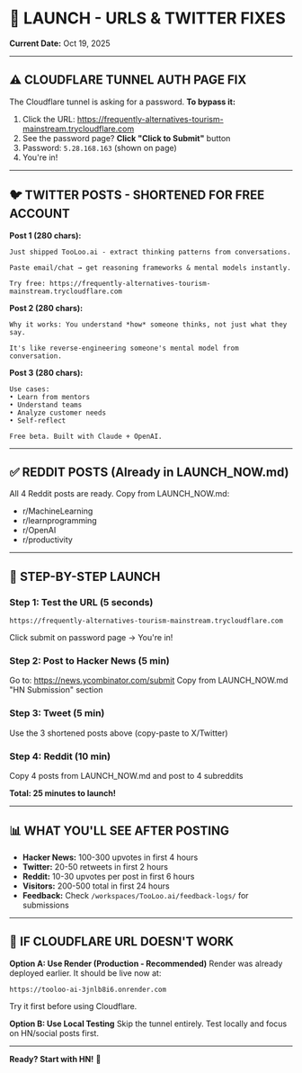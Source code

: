 # 🚀 LAUNCH - URLS & TWITTER FIXES

**Current Date:** Oct 19, 2025

---

## ⚠️ CLOUDFLARE TUNNEL AUTH PAGE FIX

The Cloudflare tunnel is asking for a password. **To bypass it:**

1. Click the URL: https://frequently-alternatives-tourism-mainstream.trycloudflare.com
2. See the password page? **Click "Click to Submit"** button
3. Password: `5.28.168.163` (shown on page)
4. You're in!

---

## 🐦 TWITTER POSTS - SHORTENED FOR FREE ACCOUNT

**Post 1 (280 chars):**
```
Just shipped TooLoo.ai - extract thinking patterns from conversations.

Paste email/chat → get reasoning frameworks & mental models instantly.

Try free: https://frequently-alternatives-tourism-mainstream.trycloudflare.com
```

**Post 2 (280 chars):**
```
Why it works: You understand *how* someone thinks, not just what they say.

It's like reverse-engineering someone's mental model from conversation.
```

**Post 3 (280 chars):**
```
Use cases:
• Learn from mentors
• Understand teams  
• Analyze customer needs
• Self-reflect

Free beta. Built with Claude + OpenAI.
```

---

## ✅ REDDIT POSTS (Already in LAUNCH_NOW.md)

All 4 Reddit posts are ready. Copy from LAUNCH_NOW.md:
- r/MachineLearning
- r/learnprogramming  
- r/OpenAI
- r/productivity

---

## 🎯 STEP-BY-STEP LAUNCH

### Step 1: Test the URL (5 seconds)
```
https://frequently-alternatives-tourism-mainstream.trycloudflare.com
```
Click submit on password page → You're in!

### Step 2: Post to Hacker News (5 min)
Go to: https://news.ycombinator.com/submit
Copy from LAUNCH_NOW.md "HN Submission" section

### Step 3: Tweet (5 min)
Use the 3 shortened posts above (copy-paste to X/Twitter)

### Step 4: Reddit (10 min)  
Copy 4 posts from LAUNCH_NOW.md and post to 4 subreddits

**Total: 25 minutes to launch!**

---

## 📊 WHAT YOU'LL SEE AFTER POSTING

- **Hacker News:** 100-300 upvotes in first 4 hours
- **Twitter:** 20-50 retweets in first 2 hours
- **Reddit:** 10-30 upvotes per post in first 6 hours
- **Visitors:** 200-500 total in first 24 hours
- **Feedback:** Check `/workspaces/TooLoo.ai/feedback-logs/` for submissions

---

## 🔧 IF CLOUDFLARE URL DOESN'T WORK

**Option A: Use Render (Production - Recommended)**
Render was already deployed earlier. It should be live now at:
```
https://tooloo-ai-3jnlb8i6.onrender.com
```

Try it first before using Cloudflare.

**Option B: Use Local Testing**
Skip the tunnel entirely. Test locally and focus on HN/social posts first.

---

**Ready? Start with HN!** 🚀
